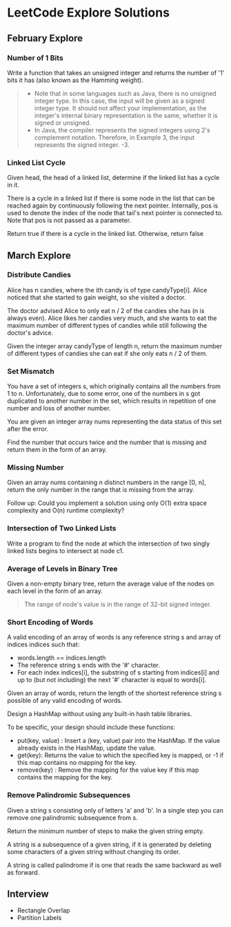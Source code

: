# LeetCode Explore Solutions

## February Explore

### Number of 1 Bits

Write a function that takes an unsigned integer and returns the number of '1' bits it has (also known as the Hamming weight).

>   * Note that in some languages such as Java, there is no unsigned integer type. In this case, the input will be given as a signed integer type. It should not affect your implementation, as the integer's internal binary representation is the same, whether it is signed or unsigned.
> * In Java, the compiler represents the signed integers using 2's complement notation. Therefore, in Example 3, the input represents the signed integer. -3.

### Linked List Cycle

Given head, the head of a linked list, determine if the linked list has a cycle in it.

There is a cycle in a linked list if there is some node in the list that can be reached again by continuously following the next pointer. Internally, pos is used to denote the index of the node that tail's next pointer is connected to. Note that pos is not passed as a parameter.

Return true if there is a cycle in the linked list. Otherwise, return false

## March Explore

### Distribute Candies

Alice has n candies, where the ith candy is of type candyType[i]. Alice noticed that she started to gain weight, so she visited a doctor.

The doctor advised Alice to only eat n / 2 of the candies she has (n is always even). Alice likes her candies very much, and she wants to eat the maximum number of different types of candies while still following the doctor's advice.

Given the integer array candyType of length n, return the maximum number of different types of candies she can eat if she only eats n / 2 of them.

### Set Mismatch

You have a set of integers s, which originally contains all the numbers from 1 to n. Unfortunately, due to some error, one of the numbers in s got duplicated to another number in the set, which results in repetition of one number and loss of another number.

You are given an integer array nums representing the data status of this set after the error.

Find the number that occurs twice and the number that is missing and return them in the form of an array.

### Missing Number

Given an array nums containing n distinct numbers in the range [0, n], return the only number in the range that is missing from the array.

Follow up: Could you implement a solution using only O(1) extra space complexity and O(n) runtime complexity?

### Intersection of Two Linked Lists

Write a program to find the node at which the intersection of two singly linked lists begins to intersect at node c1.

### Average of Levels in Binary Tree

Given a non-empty binary tree, return the average value of the nodes on each level in the form of an array.

> The range of node's value is in the range of 32-bit signed integer.

### Short Encoding of Words

A valid encoding of an array of words is any reference string s and array of indices indices such that:

* words.length == indices.length
* The reference string s ends with the '#' character.
* For each index indices[i], the substring of s starting from indices[i] and up to (but not including) the next '#' character is equal to words[i].

Given an array of words, return the length of the shortest reference string s possible of any valid encoding of words.

Design a HashMap without using any built-in hash table libraries.

To be specific, your design should include these functions:

* put(key, value) : Insert a (key, value) pair into the HashMap. If the value already exists in the HashMap, update the value.
* get(key): Returns the value to which the specified key is mapped, or -1 if this map contains no mapping for the key.
* remove(key) : Remove the mapping for the value key if this map contains the mapping for the key.

### Remove Palindromic Subsequences

Given a string s consisting only of letters 'a' and 'b'. In a single step you can remove one palindromic subsequence from s.

Return the minimum number of steps to make the given string empty.

A string is a subsequence of a given string, if it is generated by deleting some characters of a given string without changing its order.

A string is called palindrome if is one that reads the same backward as well as forward.

## Interview

* Rectangle Overlap
* Partition Labels

